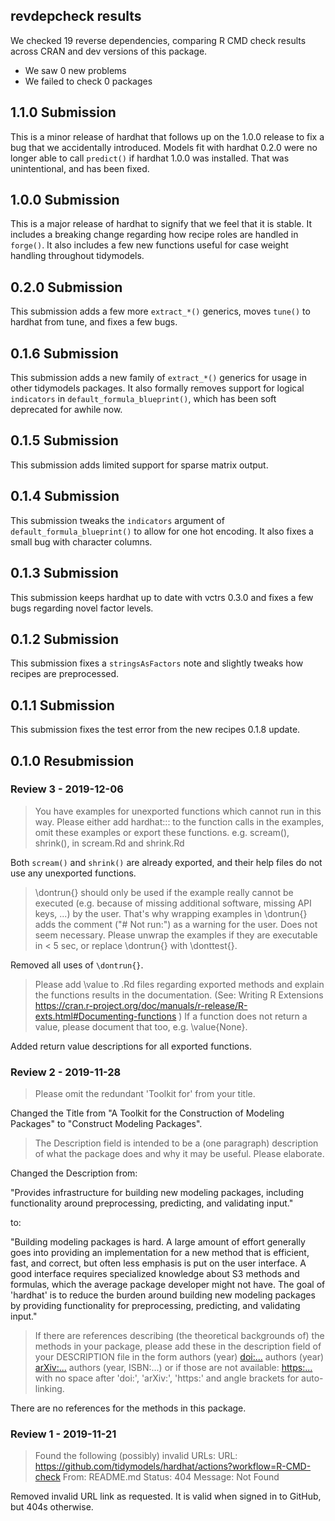 ## revdepcheck results

We checked 19 reverse dependencies, comparing R CMD check results across CRAN and dev versions of this package.

 * We saw 0 new problems
 * We failed to check 0 packages

## 1.1.0 Submission

This is a minor release of hardhat that follows up on the 1.0.0 release to fix
a bug that we accidentally introduced. Models fit with hardhat 0.2.0 were no
longer able to call `predict()` if hardhat 1.0.0 was installed. That was
unintentional, and has been fixed.

## 1.0.0 Submission

This is a major release of hardhat to signify that we feel that it is stable. It includes a breaking change regarding how recipe roles are handled in `forge()`. It also includes a few new functions useful for case weight handling throughout tidymodels.
 
## 0.2.0 Submission

This submission adds a few more `extract_*()` generics, moves `tune()` to hardhat from tune, and fixes a few bugs.

## 0.1.6 Submission

This submission adds a new family of `extract_*()` generics for usage in other tidymodels packages. It also formally removes support for logical `indicators` in `default_formula_blueprint()`, which has been soft deprecated for awhile now.

## 0.1.5 Submission

This submission adds limited support for sparse matrix output.

## 0.1.4 Submission

This submission tweaks the `indicators` argument of `default_formula_blueprint()` to allow for one hot encoding. It also fixes a small bug with character columns.

## 0.1.3 Submission

This submission keeps hardhat up to date with vctrs 0.3.0 and fixes a few bugs
regarding novel factor levels.

## 0.1.2 Submission

This submission fixes a `stringsAsFactors` note and slightly tweaks how recipes are preprocessed.

## 0.1.1 Submission

This submission fixes the test error from the new recipes 0.1.8 update.

## 0.1.0 Resubmission

### Review 3 - 2019-12-06

> You have examples for unexported functions which cannot run in this way.
Please either add hardhat::: to the function calls in the examples, omit
these examples or export these functions. e.g. scream(), shrink(), in
scream.Rd and shrink.Rd

Both `scream()` and `shrink()` are already exported, and their help files do not use any unexported functions.

> \dontrun{} should only be used if the example really cannot be executed
(e.g. because of missing additional software, missing API keys, ...) by
the user. That's why wrapping examples in \dontrun{} adds the comment
("# Not run:") as a warning for the user.
Does not seem necessary.
Please unwrap the examples if they are executable in < 5 sec, or replace
\dontrun{} with \donttest{}.

Removed all uses of `\dontrun{}`.

> Please add \value to .Rd files regarding exported methods and explain
the functions results in the documentation.
(See: Writing R Extensions
<https://cran.r-project.org/doc/manuals/r-release/R-exts.html#Documenting-functions>
)
If a function does not return a value, please document that too, e.g.
\value{None}.

Added return value descriptions for all exported functions.

### Review 2 - 2019-11-28

> Please omit the redundant 'Toolkit for' from your title.

Changed the Title from "A Toolkit for the Construction of Modeling Packages" to "Construct Modeling Packages".

> The Description field is intended to be a (one paragraph) description
of what the package does and why it may be useful. Please elaborate.

Changed the Description from:

"Provides infrastructure for building new modeling packages, including functionality around preprocessing, predicting, and validating input."

to:

"Building modeling packages is hard. A large amount of effort generally goes into providing an implementation for a new method that is efficient, fast, and correct, but often less emphasis is put on the user interface. A good interface requires specialized knowledge about S3 methods and formulas, which the average package developer might not have. The goal of 'hardhat' is to reduce the burden around building new modeling packages by providing functionality for preprocessing, predicting, and validating input."

> If there are references describing (the theoretical backgrounds of) the
methods in your package, please add these in the description field of
your DESCRIPTION file in the form
authors (year) <doi:...>
authors (year) <arXiv:...>
authors (year, ISBN:...)
or if those are not available: <https:...>
with no space after 'doi:', 'arXiv:', 'https:' and angle brackets for
auto-linking.

There are no references for the methods in this package.

### Review 1 - 2019-11-21

> Found the following (possibly) invalid URLs:
     URL: https://github.com/tidymodels/hardhat/actions?workflow=R-CMD-check
       From: README.md
       Status: 404
       Message: Not Found

Removed invalid URL link as requested. It is valid when signed in to GitHub,
but 404s otherwise.
